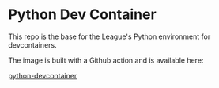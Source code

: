 

# Python Dev Container

This repo is the base for the League's Python environment for devcontainers. 

The image is built with a Github action and is available here: 

[python-devcontainer](https://github.com/League-Examples/python-devcontainer/pkgs/container/python-devcontainer)